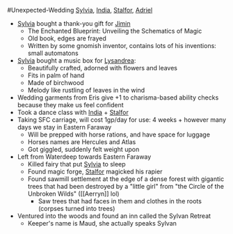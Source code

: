 #Unexpected-Wedding 
[Sylvia](PCs/Past/Sylvia.md), [India](PCs/Current/India.md), [Stalfor](PCs/Current/Stalfor.md), [Adriel](PCs/Current/Adriel.md)

- [Sylvia](PCs/Past/Sylvia.md) bought a thank-you gift for [Jimin](NPCs/Living/Jimin.md)
	- The Enchanted Blueprint: Unveiling the Schematics of Magic
	- Old book, edges are frayed
	- Written by some gnomish inventor, contains lots of his inventions: small automatons
- [Sylvia](PCs/Past/Sylvia.md) bought a music box for [Lysandrea](NPCs/Living/Lysandrea.md):
	- Beautifully crafted, adorned with flowers and leaves
	- Fits in palm of hand
	- Made of birchwood
	- Melody like rustling of leaves in the wind
- Wedding garments from Eris give +1 to charisma-based ability checks because they make us feel confident
- Took a dance class with [India](PCs/Current/India.md) + [Stalfor](PCs/Current/Stalfor.md)
- Taking SFC carriage, will cost 1gp/day for use: 4 weeks + however many days we stay in Eastern Faraway
	- Will be prepped with horse rations, and have space for luggage
	- Horses names are Hercules and Atlas
	- Got giggled, suddenly felt weight upon
- Left from Waterdeep towards Eastern Faraway
	- Killed fairy that put [Sylvia](PCs/Past/Sylvia.md) to sleep
	- Found magic forge, [Stalfor](PCs/Current/Stalfor.md) magicked his rapier
	- Found sawmill settlement at the edge of a dense forest with gigantic trees that had been destroyed by a "little girl" from "the Circle of the Unbroken Wilds" ([[Aerryn]] lol)
		- Saw trees that had faces in them and clothes in the roots (corpses turned into trees)
- Ventured into the woods and found an inn called the Sylvan Retreat
	- Keeper's name is Maud, she actually speaks Sylvan